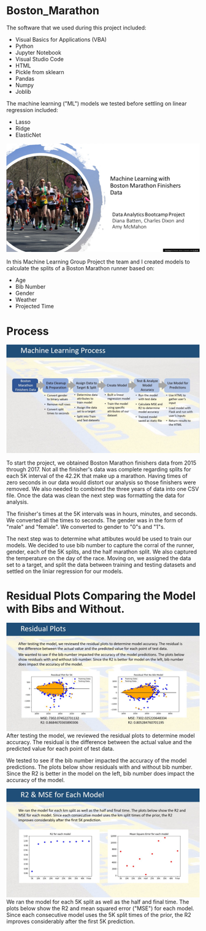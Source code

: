 # Boston_Marathon

The software that we used during this project included:

- Visual Basics for Applications (VBA)
- Python
- Jupyter Notebook
- Visual Studio Code
- HTML
- Pickle from sklearn
- Pandas
- Numpy
- Joblib

The machine learning ("ML") models we tested before settling on linear regression included:

- Lasso
- Ridge
- ElasticNet

![Boston_Marathon](slides/Slide1.png)

In this Machine Learning Group Project the team and I created models to calculate the splits of a Boston Marathon runner based on:

- Age
- Bib Number
- Gender
- Weather
- Projected Time

# Process

![Boston_Marathon](slides/Slide2.png)

To start the project, we obtained Boston Marathon finishers data from 2015 through 2017.  Not all the finisher's data was complete regarding splits for each 5K interval of the 42.2K that make up a marathon.  Having times of zero seconds in our data would distort our analysis so those finishers were removed.  We also needed to combined the three years of data into one CSV file. Once the data was clean the next step was formatting the data for analysis.

The finisher's times at the 5K intervals was in hours, minutes, and seconds.  We converted all the times to seconds.  The gender was in the form of "male" and "female".  We converted to gender to "0"s and "1"s.  

The next step was to determine what attibutes would be used to train our models.  We decided to use bib number to capture the corral of the runner, gender, each of the 5K splits, and the half marathon split.  We also captured the temperature on the day of the race.  Moving on, we assigned the data set to a target, and split the data between training and testing datasets and settled on the liniar regression for our models.

# Residual Plots Comparing the Model with Bibs and Without.

![Boston_Marathon](slides/Slide3.png)
After testing the model, we reviewed the residual plots to determine model accuracy. The residual is the difference between the actual value and the predicted value for each point of test data.

We tested to see if the bib number impacted the accuracy of the model predictions. The plots below show residuals with and without bib number. Since the R2 is better in the model on the left, bib number does impact the accuracy of the model.

![Boston_Marathon](slides/Slide5.png)
We ran the model for each 5K split as well as the half and final time. The plots below show the R2 and mean squared error ("MSE") for each model. Since each consecutive model uses the 5K split times of the prior, the R2 improves considerably after the first 5K prediction. 
